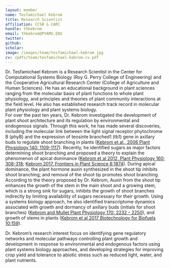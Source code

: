 ```yaml
---
layout: member
name: Tesfamichael Kebrom
title: Research Scientist
affiliation: CCSB & CARC
handle: thkebrom
email: thkebrom@PVAMU.EDU
twitter:
github: 
scholar: 
image: /images/team/tesfamichael-kebrom.jpg
cv: /pdfs/team/tesfamichael-kebrom-cv.pdf
---
```



Dr. Tesfamichael Kebrom is a Research Scientist in the Center for Computational Systems Biology (Roy G. Perry College of Engineering) and the Cooperative Agricultural Research Center (College of Agriculture and Human Sciences). He has an educational background in plant sciences ranging from the molecular basis of plant functions to whole plant physiology, and principles and theories of plant community interactions at the field level. He also has established research track record in molecular plant physiology and plant systems biology.  
For over the past ten years, Dr. Kebrom investigated the development of plant shoot architecture and its regulation by environmental and endogenous signals. Through this work, he has made several discoveries, including the molecular link between the light signal receptor phytochrome B (phyB) and the expression of teosinte branched1 (tb1) gene in axillary buds to regulate shoot branching in plants ([Kebrom et al., 2006 Plant Physiology 140: 1109-1117](http://www.plantphysiol.org/content/140/3/1109.short)). Recently, he identified sugars as major factors determining shoot branching and proposed a theory to explain the phenomenon of apical dominance ([Kebrom et al 2012, Plant Physiology 160: 308-318](http://www.plantphysiol.org/content/160/1/308); [Kebrom 2017, Frontiers in Plant Science 8:1874](https://www.frontiersin.org/articles/10.3389/fpls.2017.01874/full)).  During apical dominance, the plant hormone auxin synthesized in the shoot tip inhibits shoot branching; and removal of the shoot tip promotes shoot branching. According to the theory proposed by Dr. Kebrom, Auxin from the shoot tip enhances the growth of the stem in the main shoot and a growing stem, which is a strong sink for sugars, inhibits the growth of shoot branches indirectly by limiting availability of sugars necessary for their growth. Using a systems biology approach, he also identified transcriptome dynamics associated with growth and dormancy of axillary buds (initials for shoot branches) ([Kebrom and Mullet Plant Physiology 170: 2232 – 2250](http://www.plantphysiol.org/content/170/4/2232)), and growth of stems in plants ([Kebrom et al 2017 Biotechnology for Biofuels 10:159](https://biotechnologyforbiofuels.biomedcentral.com/articles/10.1186/s13068-017-0848-3)). 

Dr. Kebrom’s research interest focus on identifying gene regulatory networks and molecular pathways controlling plant growth and development in response to environmental and endogenous factors using plant systems biology approaches, and developing strategies for improving crop yield and tolerance to abiotic stress such as reduced light, water, and plant nutrients.



